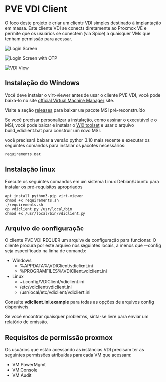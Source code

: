 # PVE VDI Client

O foco deste projeto é criar um cliente VDI simples destinado à implantação em massa. Este cliente VDI se conecta diretamente ao Proxmox VE e permite que os usuários se conectem (via Spice) a quaisquer VMs que tenham permissão para acessar.

![Login Screen](screenshots/login.png)

![Login Screen with OTP](screenshots/login-totp.png)

![VDI View](screenshots/vdiview.png)

## Instalação do Windows

Você deve instalar o virt-viewer antes de usar o cliente PVE VDI, você pode baixá-lo no site [official Virtual Machine Manager](https://virt-manager.org/download/) site.

Visite a seção [releases](https://github.com/joshpatten/PVE-VDIClient/releases) para baixar um pacote MSI pré-reconstruído

Se você precisar personalizar a instalação, como assinar o executável e o MSI, você pode baixar e instalar o [WIX toolset](https://wixtoolset.org/releases/) e usar o arquivo build_vdiclient.bat para construir um novo MSI.

você precisará baixar a versão python 3.10 mais recente e executar os seguintes comandos para instalar os pacotes necessários:

    requirements.bat

## Instalação linux

Execute os seguintes comandos em um sistema Linux Debian/Ubuntu para instalar os pré-requisitos apropriados

    apt install python3-pip virt-viewer
    chmod +x requirements.sh
    ./requirements.sh
    cp vdiclient.py /usr/local/bin
    chmod +x /usr/local/bin/vdiclient.py

## Arquivo de configuração

O cliente PVE VDI REQUER um arquivo de configuração para funcionar. O cliente procura por este arquivo nos seguintes locais, a menos que --config seja especificado na linha de comando:

* Windows
    * %APPDATA%\VDIClient\vdiclient.ini
    * %PROGRAMFILES%\VDIClient\vdiclient.ini
* Linux
    * ~/.config/VDIClient/vdiclient.ini
    * /etc/vdiclient/vdiclient.ini
    * /usr/local/etc/vdiclient/vdiclient.ini

Consulte **vdiclient.ini.example** para todas as opções de arquivos config disponíveis

Se você encontrar quaisquer problemas, sinta-se livre para enviar um relatório de emissão.

## Requisitos de permissão proxmox

Os usuários que estão acessando as instâncias VDI precisam ter as seguintes permissões atribuídas para cada VM que acessam:

* VM.PowerMgmt
* VM.Console
* VM.Audit
